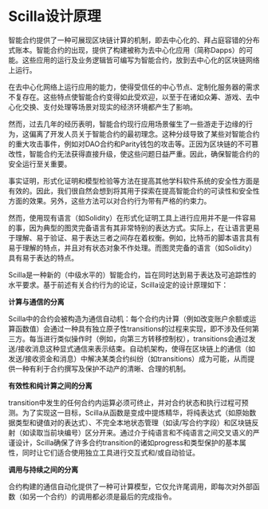 # Scilla设计原理

智能合约提供了一种可展现区块链计算的机制，即去中心化的、拜占庭容错的分布式账本。智能合约的出现，提供了构建被称为去中心化应用（简称Dapps）的可能。这些应用的运行及业务逻辑皆可编写为智能合约，放到去中心化的区块链网络上运行。

在去中心化网络上运行应用的能力，使得受信任的中心节点、定制化服务器的需求不复存在。这些特点使智能合约变得如此受欢迎，以至于在诸如众筹、游戏、去中心化交换、支付处理等场景对现实的经济环境都产生了影响。

然而，过去几年的经历表明，智能合约现行应用场景催生了一些游走于边缘的行为，这偏离了开发人员关于智能合约的最初理念。这种分歧导致了某些对智能合约的重大攻击事件，例如对DAO合约和Parity钱包的攻击等。正因为区块链的不可篡改性，智能合约无法获得直接升级，使这些问题日益严重。因此，确保智能合约的安全运行至关重要。

事实证明，形式化证明和模型检验等方法在提高其他学科软件系统的安全性方面是有效的。因此，我们很自然会想到将其用于探索在提高智能合约的可读性和安全性方面的效果。另外，这些方法可以对合约行为带有严格的约束力。

然而，使用现有语言（如Solidity）在形式化证明工具上进行应用并不是一件容易的事，因为典型的图灵完备语言有其非常特别的表达方式。实际上，在让语言更易于理解、易于验证、易于表达三者之间存在着权衡。例如，比特币的脚本语言具有易于理解的特点，并且对有状态对象不作处理。而图灵完备的语言（如Solidity）具有易于表达的特点。

Scilla是一种新的（中级水平的）智能合约，旨在同时达到易于表达及可追踪性的水平要求。基于前述有关合约行为的论证，Scilla设定的设计原理如下：

**计算与通信的分离**

Scilla中的合约会被构造为通信自动机：每个合约内计算（例如改变账户余额或运算函数值）会通过一种具有独立原子性transitions的过程来实现，即不涉及任何第三方。每当进行类似操作时（例如，向第三方转移控制权），transitions会通过发送/接收消息这种显式通信来表示结束。自动机架构，使得在区块链上的通信（如发送/接收资金和消息）中解决某类合约纠纷（如transitions）成为可能，从而提供一种有利于合约撰写及保护不动产的清晰、合理的机制。

**有效性和纯计算之间的分离**

transition中发生的任何合约内运算必须可终止，并对合约状态和执行过程可预测。为了实现这一目标，Scilla从函数是变成中提炼精华，将纯表达式（如原始数据类型和键值对的表达式）、不完全本地状态管理（如读/写合约字段）和区块链反射（如读取当前块编号）区分开来。通过介于纯语言和不纯语言之间交叉语义的严谨设计，Scilla确保了许多合约transition的诸如progress和类型保护的基本属性，同时让它们适合使用独立工具进行交互式和/或自动验证。

**调用与持续之间的分离**

合约构建的通信自动化提供了一种可计算模型，它仅允许尾调用，即每次对外部函数（如另一个合约）的调用都必须是最后的完成指令。